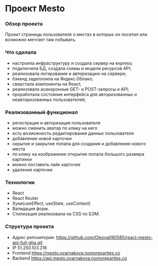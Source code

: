 # Проект Mesto

### Обзор проекта
Проект страницы пользователя о местах в которых он посетил или возможно мечтает там побывать.

### Что сделала
* настроила инфраструктуру и создала сервер на express;
* подключила БД, создала схемы и модели ресурсов API;
* реализовала логирование и авторизацию на сервере;
* бэкенд задеплоила на Яндекс.Облако;
* сверстала компоненты на React;
* реализовала асинхронные GET- и POST-запросы и API;
* проработала состояние интерфейса для авторизованных и неавторизованных пользователей;

### Реализованный функционал
* регистрация и авторизация пользователя
* можно сменить аватар по клику на него
* есть возможность редактирования данных пользователя
* добавление новой карточки
* окрытие и закрытие попапа для создания и добавления нового места
* по клику на изображение открытие попапа большого размера картинки
* можно поставить лайк карточке
* удаление карточки

### Технологии
* React
* React Router
* Хуки(useEffect, useState, useContext)
* Валидация форм.
* Стилизация реализована на CSS по БЭМ.

### Структура проекта

* Адрес репозитория: https://github.com/Olesya090585/react-mesto-api-full-gha.git
* IP 51.250.103.216
* Frontend https://mesto.ovarnakova.nomoreparties.co
* Backend https://api.mesto.ovarnakova.nomoreparties.co
